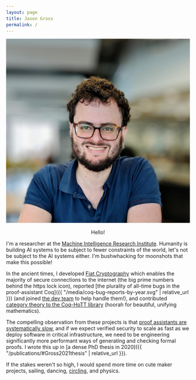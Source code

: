 ```yaml
---
layout: page
title: Jason Gross
permalink: /
---
```


<link rel="stylesheet" href="{{ "/assets/photo.css" | relative_url }}">
<div class="photo-wrapper-wrapper">
<div class="circle-photo-wrapper center">
<img src="jason-gross.jpg" class="circle-photo">
</div>
</div>

<p style="text-align: center;">Hello!</p>

I'm a researcher at the [Machine Intelligence Research Institute](https://intelligence.org/).
Humanity is building AI systems to be subject to fewer constraints of the world, let's not be subject to the AI systems either.
I'm bushwhacking for moonshots that make this possible!

In the ancient times, I developed [Fiat Cryptography](https://github.com/mit-plv/fiat-crypto) which enables the majority of secure connections to the internet (the big prime numbers behind the https lock icon), reported [the plurality of all-time bugs in the proof-assistant Coq]({{ "/media/coq-bug-reports-by-year.svg" | relative_url }}) (and joined [the dev team](https://coq.inria.fr/coq-team.html) to help handle them!), and contributed [category theory to the Coq-HoTT library](https://github.com/HoTT/Coq-HoTT/tree/master/theories/Categories) (hoorah for beautiful, unifying mathematics).

The compelling observation from these projects is that [proof assistants are systematically slow](https://youtu.be/m-iGCCuHBvY), and if we expect verified security to scale as fast as we deploy software in critical infrastructure, we need to be engineering significantly more performant ways of generating and checking formal proofs.
I wrote this up in [a dense PhD thesis in 2020]({{ "/publications/#Gross2021thesis" | relative_url }}).

If the stakes weren't so high, I would spend more time on cute maker projects, sailing, dancing, [circling](https://web.mit.edu/~jgross/Public/social-interactions/circling.txt), and physics.

<!--[reflective rewriting](https://github.com/mit-plv/rewriter), [verified cryptographic primitive synthesis](https://github.com/mit-plv/fiat-crypto), [general program synthesis](https://github.com/mit-plv/fiat)-->

<!--p>
  What I do, [with only the ten-hundred most used words](https://xkcd.com/1133/) (checked by [The Up-Goer Five Words Typing-Box](https://splasho.com/upgoer5/)): It would be nice if we could tell computers what should happen in only a few simple words, and the computers would just know how to do it right and how do it quickly.  And it would be even nicer if using these computers led to us doing more and becoming more, rather than to us getting left behind. I'm working on making this dream come true.
</p-->

<!--div class="section">
#
<h2 id="hobbies">Hobbies and Fun Facts</h2>
I enjoy wind-surfing, sailing, sky-diving, programming, philosophy, dancing ((&mu;-)fusion, blues, squares, ceili(dh), contra), [circling](https://web.mit.edu/~jgross/Public/social-interactions/circling.txt), math, physics, learning, building, and glassblowing.  I've written up [some thoughts on social interactions and emotions](https://web.mit.edu/jgross/Public/social-interactions/), [my experience skydiving](https://web.mit.edu/jgross/Public/stories/skydive.txt), [a couple of other personal stories](https://web.mit.edu/~jgross/Public/stories/), [a visual proof that the reals are uncountable, geared at a child](https://web.mit.edu/jgross/Public/18.100C_paper_newest.pdf), [a term paper on quantum decoherence](https://web.mit.edu/~jgross/Public/8_06-decoherence-paper.pdf).
I also took an introduction to music composition, and the pieces I created are [here](https://web.mit.edu/~jgross/Public/21M.065/).

As far as I know, my Erdös Number is 5, because [Adam Chlipala](http://adam.chlipala.net/)'s is 4.
</div-->

